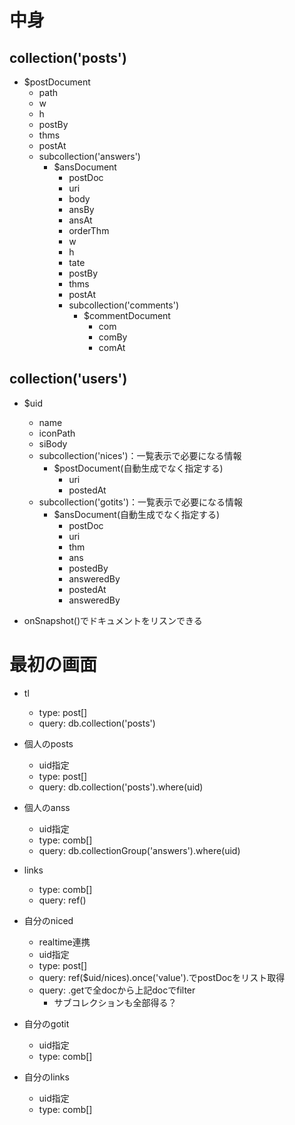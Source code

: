 # 中身

## collection('posts')
* $postDocument
    * path
    * w
    * h
    * postBy
    * thms
    * postAt
    * subcollection('answers')
        * $ansDocument
            * postDoc
            * uri
            * body
            * ansBy
            * ansAt
            * orderThm
            * w
            * h
            * tate
            * postBy
            * thms
            * postAt
            * subcollection('comments')
                * $commentDocument
                    * com
                    * comBy
                    * comAt

## collection('users')
* $uid
    * name
    * iconPath
    * siBody
    * subcollection('nices')：一覧表示で必要になる情報
        * $postDocument(自動生成でなく指定する)
            * uri
            * postedAt
    * subcollection('gotits')：一覧表示で必要になる情報
        * $ansDocument(自動生成でなく指定する)
            * postDoc
            * uri
            * thm
            * ans
            * postedBy
            * answeredBy
            * postedAt
            * answeredBy
    
* onSnapshot()でドキュメントをリスンできる

# 最初の画面

* tl
    * type: post[]
    * query: db.collection('posts')

* 個人のposts
    * uid指定
    * type: post[]
    * query: db.collection('posts').where(uid)

* 個人のanss
    * uid指定
    * type: comb[]
    * query: db.collectionGroup('answers').where(uid)

* links
    * type: comb[]
    * query: ref()

* 自分のniced
    * realtime連携
    * uid指定
    * type: post[]
    * query: ref($uid/nices).once('value').でpostDocをリスト取得
    * query: .getで全docから上記docでfilter
        * サブコレクションも全部得る？

* 自分のgotit
    * uid指定
    * type: comb[]

* 自分のlinks
    * uid指定
    * type: comb[]





